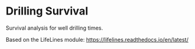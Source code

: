 # Drilling Survival
Survival analysis for well drilling times.

Based on the LifeLines module:
https://lifelines.readthedocs.io/en/latest/
